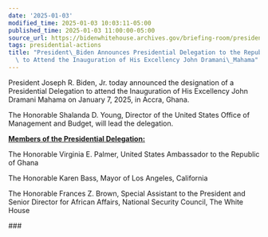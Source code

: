 ```yaml
---
date: '2025-01-03'
modified_time: 2025-01-03 10:03:11-05:00
published_time: 2025-01-03 11:00:00-05:00
source_url: https://bidenwhitehouse.archives.gov/briefing-room/presidential-actions/2025/01/03/president-biden-announces-presidential-delegation-to-the-republic-of-ghana-to-attend-the-inauguration-of-his-excellency-john-dramani-mahama/
tags: presidential-actions
title: "President\_Biden Announces Presidential Delegation to the Republic of Ghana\
  \ to Attend the Inauguration of His Excellency John Dramani\_Mahama"
---
```

 
President Joseph R. Biden, Jr. today announced the designation of a
Presidential Delegation to attend the Inauguration of His Excellency
John Dramani Mahama on January 7, 2025, in Accra, Ghana.

The Honorable Shalanda D. Young, Director of the United States Office of
Management and Budget, will lead the delegation.

**<u>Members of the Presidential Delegation:</u>**

The Honorable Virginia E. Palmer, United States Ambassador to the
Republic of Ghana

The Honorable Karen Bass, Mayor of Los Angeles, California

The Honorable Frances Z. Brown, Special Assistant to the President and
Senior Director for African Affairs, National Security Council, The
White House

\###
